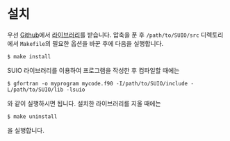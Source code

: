 # 설치

우선 [Github](https://github.com/pkgpl/SUIO)에서 [라이브러리](https://github.com/pkgpl/SUIO/archive/master.zip)를 받습니다. 압축을 푼 후 `/path/to/SUIO/src` 디렉토리에서 `Makefile`의 필요한 옵션을 바꾼 후에 다음을 실행합니다.

	$ make install

SUIO 라이브러리를 이용하여 프로그램을 작성한 후 컴파일할 때에는

	$ gfortran -o myprogram mycode.f90 -I/path/to/SUIO/include -L/path/to/SUIO/lib -lsuio

와 같이 실행하시면 됩니다. 설치한 라이브러리를 지울 때에는

	$ make uninstall

을 실행합니다.
